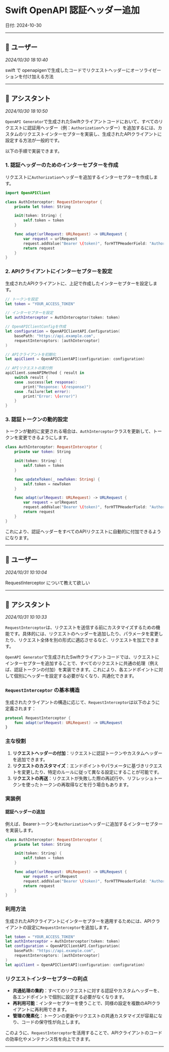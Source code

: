 # Swift OpenAPI 認証ヘッダー追加

日付: 2024-10-30

---

## 👤 ユーザー
*2024/10/30 18:10:40*

swift で openapigenで生成したコードでリクエストヘッダーにオーソライゼーションを付け加える方法

---

## 🤖 アシスタント
*2024/10/30 18:10:50*

`OpenAPI Generator`で生成されたSwiftクライアントコードにおいて、すべてのリクエストに認証用ヘッダー（例：`Authorization`ヘッダー）を追加するには、カスタムのリクエストインターセプターを実装し、生成されたAPIクライアントに設定する方法が一般的です。

以下の手順で実装できます。

### 1. **認証ヘッダーのためのインターセプターを作成**
リクエストに`Authorization`ヘッダーを追加するインターセプターを作成します。

```swift
import OpenAPIClient

class AuthInterceptor: RequestInterceptor {
    private let token: String

    init(token: String) {
        self.token = token
    }

    func adapt(urlRequest: URLRequest) -> URLRequest {
        var request = urlRequest
        request.addValue("Bearer \(token)", forHTTPHeaderField: "Authorization")
        return request
    }
}
```

### 2. **APIクライアントにインターセプターを設定**
生成されたAPIクライアントに、上記で作成したインターセプターを設定します。

```swift
// トークンを設定
let token = "YOUR_ACCESS_TOKEN"

// インターセプターを設定
let authInterceptor = AuthInterceptor(token: token)

// OpenAPIClientConfigを作成
let configuration = OpenAPIClientAPI.Configuration(
    basePath: "https://api.example.com", 
    requestInterceptors: [authInterceptor]
)

// APIクライアントを初期化
let apiClient = OpenAPIClientAPI(configuration: configuration)

// APIリクエストの実行例
apiClient.someAPIMethod { result in
    switch result {
    case .success(let response):
        print("Response: \(response)")
    case .failure(let error):
        print("Error: \(error)")
    }
}
```

### 3. **認証トークンの動的設定**
トークンが動的に変更される場合は、`AuthInterceptor`クラスを更新して、トークンを変更できるようにします。

```swift
class AuthInterceptor: RequestInterceptor {
    private var token: String

    init(token: String) {
        self.token = token
    }

    func updateToken(_ newToken: String) {
        self.token = newToken
    }

    func adapt(urlRequest: URLRequest) -> URLRequest {
        var request = urlRequest
        request.addValue("Bearer \(token)", forHTTPHeaderField: "Authorization")
        return request
    }
}
```

これにより、認証ヘッダーをすべてのAPIリクエストに自動的に付加できるようになります。

---

## 👤 ユーザー
*2024/10/31 10:10:04*

RequestInterceptor について教えて欲しい

---

## 🤖 アシスタント
*2024/10/31 10:10:33*

`RequestInterceptor`は、リクエストを送信する前にカスタマイズするための機能です。具体的には、リクエストのヘッダーを追加したり、パラメータを変更したり、リクエスト全体を別の形式に適応させるなど、リクエストを加工できます。

`OpenAPI Generator`で生成されたSwiftクライアントコードでは、リクエストにインターセプターを追加することで、すべてのリクエストに共通の処理（例えば、認証トークンの付加）を実装できます。これにより、各エンドポイントに対して個別にヘッダーを設定する必要がなくなり、共通化できます。

### `RequestInterceptor` の基本構造

生成されたクライアントの構造に応じて、`RequestInterceptor`は以下のように定義されます：

```swift
protocol RequestInterceptor {
    func adapt(urlRequest: URLRequest) -> URLRequest
}
```

### 主な役割

1. **リクエストヘッダーの付加**：リクエストに認証トークンやカスタムヘッダーを追加できます。
2. **リクエストのカスタマイズ**：エンドポイントやパラメータに基づきリクエストを変更したり、特定のルールに従って異なる設定にすることが可能です。
3. **リクエストの再送**：リクエストが失敗した際の再試行や、リフレッシュトークンを使ったトークンの再取得などを行う場合もあります。

### 実装例

#### 認証ヘッダーの追加
例えば、Bearerトークンを`Authorization`ヘッダーに追加するインターセプターを実装します。

```swift
class AuthInterceptor: RequestInterceptor {
    private let token: String

    init(token: String) {
        self.token = token
    }

    func adapt(urlRequest: URLRequest) -> URLRequest {
        var request = urlRequest
        request.addValue("Bearer \(token)", forHTTPHeaderField: "Authorization")
        return request
    }
}
```

### 利用方法

生成されたAPIクライアントにインターセプターを適用するためには、APIクライアントの設定に`RequestInterceptor`を追加します。

```swift
let token = "YOUR_ACCESS_TOKEN"
let authInterceptor = AuthInterceptor(token: token)
let configuration = OpenAPIClientAPI.Configuration(
    basePath: "https://api.example.com",
    requestInterceptors: [authInterceptor]
)
let apiClient = OpenAPIClientAPI(configuration: configuration)
```

### リクエストインターセプターの利点

- **共通処理の集約**：すべてのリクエストに対する認証やカスタムヘッダーを、各エンドポイントで個別に設定する必要がなくなります。
- **再利用可能**：インターセプターを使うことで、同様の設定を複数のAPIクライアントに再利用できます。
- **管理の簡素化**：トークンの更新やリクエストの共通カスタマイズが容易になり、コードの保守性が向上します。

このように、`RequestInterceptor`を活用することで、APIクライアントのコードの効率化やメンテナンス性を向上できます。

---
